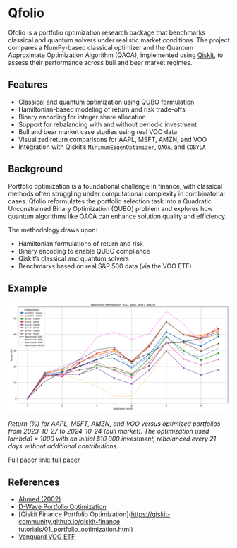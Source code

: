 # Qfolio

Qfolio is a portfolio optimization research package that benchmarks classical and quantum solvers under realistic market conditions. The project compares a NumPy-based classical optimizer and the Quantum Approximate Optimization Algorithm (QAOA), implemented using [Qiskit](https://qiskit.org/), to assess their performance across bull and bear market regimes.

## Features

-   Classical and quantum optimization using QUBO formulation
-   Hamiltonian-based modeling of return and risk trade-offs
-   Binary encoding for integer share allocation
-   Support for rebalancing with and without periodic investment
-   Bull and bear market case studies using real VOO data
-   Visualized return comparisons for AAPL, MSFT, AMZN, and VOO
-   Integration with Qiskit’s `MinimumEigenOptimizer`, `QAOA`, and `COBYLA`

## Background

Portfolio optimization is a foundational challenge in finance, with classical methods often struggling under computational complexity in combinatorial cases. Qfolio reformulates the portfolio selection task into a Quadratic Unconstrained Binary Optimization (QUBO) problem and explores how quantum algorithms like QAOA can enhance solution quality and efficiency.

The methodology draws upon:

-   Hamiltonian formulations of return and risk
-   Binary encoding to enable QUBO compliance
-   Qiskit’s classical and quantum solvers
-   Benchmarks based on real S&P 500 data (via the VOO ETF)

## Example

![Bull market return](https://raw.githubusercontent.com/pcchouCR97/Qfolio/main/paper/figures/_VOO_bb_bull_study_post.png)

*Return (%) for AAPL, MSFT, AMZN, and VOO versus optimized portfolios from 2023-10-27 to 2024-10-24 (bull market). The optimization used lambda1 = 1000 with an initial $10,000 investment, rebalanced every 21 days without additional contributions.*

Full paper link: [full paper](https://github.com/pcchouCR97/Qfolio/blob/main/paper/paper.pdf)


## References

-   [Ahmed (2002)](https://www2.isye.gatech.edu/~shabbir/ISyE6669/)
-   [D-Wave Portfolio Optimization](https://github.com/dwave-examples/portfolio-optimization)
-   [Qiskit Finance Portfolio Optimization](https://qiskit-community.github.io/qiskit-finance tutorials/01_portfolio_optimization.html)
-   [Vanguard VOO ETF](https://investor.vanguard.com/investment-products/etfs/profile/voo)
